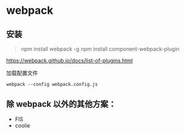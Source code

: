 # webpack



## 安装

> npm install webpack -g
> npm install component-webpack-plugin

https://webpack.github.io/docs/list-of-plugins.html

加载配置文件

    webpack --config webpack.config.js
    
    
## 除 webpack 以外的其他方案：
   
- FIS
- coolie